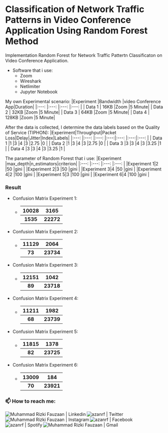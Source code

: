 # Classification of Network Traffic Patterns in Video Conference Application Using Random Forest Method

Implementation Random Forest for Network Traffic Pattertn Classificaton on Video Conference Application.
- Software that i use:
  - Zoom
  - Wireshark
  - Netlimiter
  - Jupyter Notebook

My own Experimental scenario:
|Experiment     |Bandwidth      |video Conference App|Duration|
|:---:          |:---:          |:---:               |:---:   |
| Data 1        | 16KB          |Zoom                |5 Minute|
| Data 2        | 32KB          |Zoom                |5 Minute|
| Data 3        | 64KB          |Zoom                |5 Minute|
| Data 4        | 128KB         |Zoom                |5 Minute|

After the data is collected, I determine the data labels based on the Quality of Service (TIPHON):
|Experiment|Throughput|Packet Loss|Delay|Jitter|Index|Labels|
|:---:     |:---:     |:---:      |:---:|:---: |:---:|:---: |
| Data 1   |1         |3          |4    |3     |2.75 |0     |
| Data 2   |1         |3          |4    |3     |2.75 |0     |
| Data 3   |3         |3          |4    |3     |3.25 |1     |
| Data 4   |3         |3          |4    |3     |3.25 |1     |

The parameter of Random Forest that i use:
|Experiment  |max_depth|n_estimators|criterion|
|:---:       |:---:    |:---:       |:---:    |
|Experiment 1|2        |50          |gini     |
|Experiment 2|3        |50          |gini     |
|Experiment 3|4        |50          |gini     |
|Experiment 4|2        |100         |gini     |
|Experiment 5|3        |100         |gini     |
|Experiment 6|4        |100         |gini     |

### Result
- Confusion Matrix Experiment 1:
  - |10028|3165 |
    |:---:|:---:| 
    |**1535** |**22272**|
- Confusion Matrix Experiment 2:
  - |11129|2064 |
    |:---:|:---:| 
    |**73** |**23734**|
- Confusion Matrix Experiment 3:
  - |12151|1042 |
    |:---:|:---:| 
    |**89** |**23718**|
- Confusion Matrix Experiment 4:
  - |11211|1982 |
    |:---:|:---:| 
    |**68** |**23739**|
- Confusion Matrix Experiment 5:
  - |11815|1378 |
    |:---:|:---:| 
    |**82** |**23725**|
- Confusion Matrix Experiment 6:
  - |13009|184 |
    |:---:|:---:| 
    |**70** |**23921**|    

### 📫 How to reach me:
<p align="left"> 
  <a href="https://www.linkedin.com/in/muhammad-rizki-fauzaan-a32a94176/" target="_blank"><img align="left" alt="Muhammad Rizki Fauzaan | Linkedin" src="https://img.shields.io/badge/LinkedIn-%230077B5.svg?&style=flat-square&logo=linkedin&logoColor=white"/></a>
  <a href="https://twitter.com/azanrf" target="_blank" target="_blank"><img align="left" alt="azanrf | Twitter" src="https://img.shields.io/badge/Twitter-%231877F2.svg?&style=flat-square&logo=twitter&logoColor=white"/></a>
  <a href="https://www.instagram.com/rizki.fauzaan/" target="_blank"><img align="left" alt="Muhammad Rizki Fauzaan | Instagram" src="https://img.shields.io/badge/Instagram-%23E4405F.svg?&style=flat-square&logo=instagram&logoColor=white" alt="Instagram"/></a>
  <a href="https://www.facebook.com/azanrf" target="_blank"><img align="left" alt="azanrf | Facebook" src="https://img.shields.io/badge/Facebook-%231877F2.svg?&style=flat-square&logo=facebook&logoColor=white" alt="Facebook"/></a>
  <a href="https://open.spotify.com/user/azanrf" target="_blank"><img align="left" alt="azanrf | Spotify" src="https://img.shields.io/badge/Spotify-%231ED760.svg?&style=flat-square&logo=spotify&logoColor=white" alt="Spotify"></a>
  <a href="mailto:rizkifauzaan08@gmail.com" target="_blank"><img align="left" alt="Muhammad Rizki Fauzaan | Gmail" src="https://img.shields.io/badge/-rizkifauzaan08@gmail.com-D14836?style=flat-square&logo=Gmail&logoColor=white"/></a>
</p>

